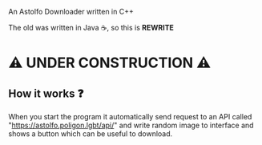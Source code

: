 An Astolfo Downloader written in C++

The old was written in Java ☕, so this is **REWRITE**

# ⚠️ UNDER CONSTRUCTION ⚠️

## How it works ❓

When you start the program it automatically send request to an API called "https://astolfo.poligon.lgbt/api/"
and write random image to interface and shows a button which can be useful to download.